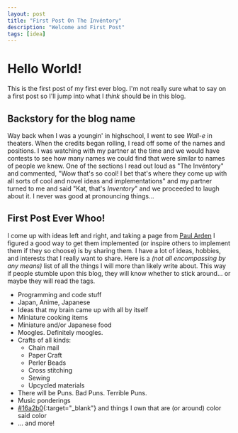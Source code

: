 ```yaml
---
layout: post
title: "First Post On The Invéntory"
description: "Welcome and First Post"
tags: [idea] 
---
```


# Hello World!

This is the first post of my first ever blog. I'm not really sure what to say on a first post so I'll jump into what I _think_ should be in this blog.

## Backstory for the blog name
Way back when I was a youngin' in highschool, I went to see _Wall-e_ in theaters. When the credits began rolling, I read off some of the names and positions. I was watching with my partner at the time and we would have contests to see how many names we could find that were similar to names of people we knew. One of the sections I read out loud as "The Invéntory" and commented, "Wow that's so cool! I bet that's where they come up with all sorts of cool and novel ideas and implementations" and my partner turned to me and said "Kat, that's _Inventory_" and we proceeded to laugh about it. I never was good at pronouncing things...

## First Post Ever Whoo!
I come up with ideas left and right, and taking a page from [Paul Arden](https://s-media-cache-ak0.pinimg.com/originals/62/6b/5a/626b5a2fc5857ae0fe704f2de905f5f2.jpg) I figured a good way to get them implemented (or inspire others to implement them if they so choose) is by sharing them. I have a lot of ideas, hobbies, and interests that I really want to share. Here is a _(not all encompassing by any means)_ list of all the things I will more than likely write about. This way if people stumble upon  this blog, they will know whether to stick around... or maybe they will read the tags. 

- Programming and code stuff
- Japan, Anime, Japanese
- Ideas that my brain came up with all by itself
- Miniature cooking items
- Miniature and/or Japanese food
- Moogles. Definitely moogles. 
- Crafts of all kinds:
    - Chain mail
    - Paper Craft
    - Perler Beads
    - Cross stitching
    - Sewing
    - Upcycled materials
- There will be Puns. Bad Puns. Terrible Puns.
- Music ponderings
- [#16a2b0](https://www.google.com/search?q=%239a5b84&oq=%239a5b84&aqs=chrome..69i57.635j0j4&sourceid=chrome&ie=UTF-8#q=%2316a2b0){:target="_blank"} and things I own that are (or around)  color said color
- ... and more!
 
    